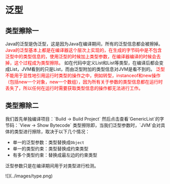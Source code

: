# 泛型
## 类型擦除一
Java的泛型是伪泛型，这是因为Java在编译期间，所有的泛型信息都会被擦掉。
<font color="red">Java的泛型基本上都是在编译器这个层次上实现的，在生成的字节码中是不包含泛型中的类型信息的，使用泛型的时候加上类型参数，在编译器编译的时候会去掉，这个过程成为类型擦除。</font>
如在代码中定义List和List等类型，在编译后都会变成List，JVM看到的只是List，而由泛型附加的类型信息对JVM是看不到的。
<font color="red">泛型不能用于显性地引用运行时类型的操作之中，例如转型，instanceof和new操作（包括new一个对象，new一个数组），因为所有关于参数的类型信息都在运行时丢失了，所以任何在运行时需要获取类型信息的操作都无法进行工作。</font>

## 类型擦除二
<div>
我们首先单独编译项目：`Build -> Build Project`
然后点击查看`GenericList`的字节码：`View -> Show Bytecode`
类型擦除即，当我们泛型参数时，`JVM`会对具体的类型进行擦除，取决于以下几个情况：

- 单一的泛型参数：类型替换成`Object`
- 单一的类型约束：类型替换成约束类型
- 有多个类型约束：替换成最左边的约束类型

泛型参数只是在编译期间用于对类型进行检测。

</div>
![](../images/type.png)
